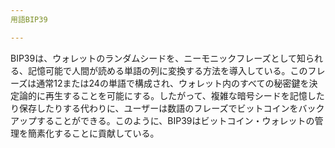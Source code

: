 ```yaml
---
用語BIP39

---
```

BIP39は、ウォレットのランダムシードを、ニーモニックフレーズとして知られる、記憶可能で人間が読める単語の列に変換する方法を導入している。このフレーズは通常12または24の単語で構成され、ウォレット内のすべての秘密鍵を決定論的に再生することを可能にする。したがって、複雑な暗号シードを記憶したり保存したりする代わりに、ユーザーは数語のフレーズでビットコインをバックアップすることができる。このように、BIP39はビットコイン・ウォレットの管理を簡素化することに貢献している。